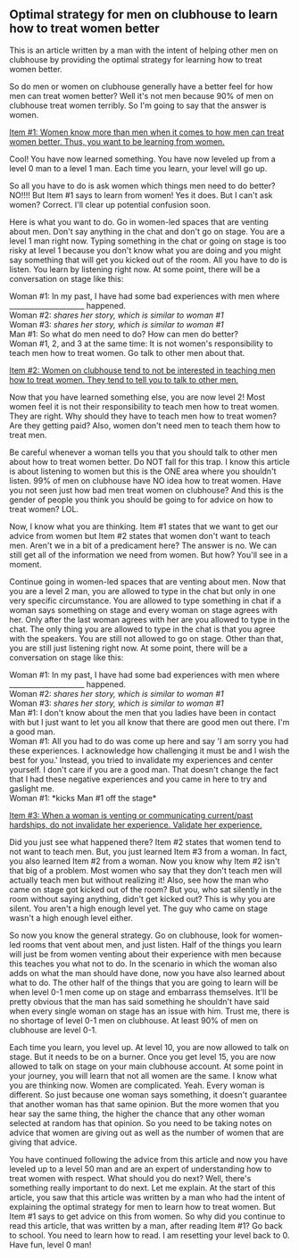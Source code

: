 ## Optimal strategy for men on clubhouse to learn how to treat women better

This is an article written by a man with the intent of helping other men on clubhouse by providing the optimal strategy for learning how to treat women better.  

So do men or women on clubhouse generally have a better feel for how men can treat women better? Well it's not men because 90% of men on clubhouse treat women terribly. So I'm going to say that the answer is women.

<ins>Item #1: Women know more than men when it comes to how men can treat women better. Thus, you want to be learning from women.</ins>  

Cool! You have now learned something. You have now leveled up from a level 0 man to a level 1 man. Each time you learn, your level will go up.

So all you have to do is ask women which things men need to do better? NO!!!! But Item #1 says to learn from women! Yes it does. But I can't ask women? Correct. I'll clear up potential confusion soon.

Here is what you want to do. Go in women-led spaces that are venting about men. Don't say anything in the chat and don't go on stage. You are a level 1 man right now. Typing something in the chat or going on stage is too risky at level 1 because you don't know what you are doing and you might say something that will get you kicked out of the room. All you have to do is listen. You learn by listening right now. At some point, there will be a conversation on stage like this:

Woman #1: In my past, I have had some bad experiences with men where _____________________ happened.  
Woman #2: *shares her story, which is similar to woman #1*  
Woman #3: *shares her story, which is similar to woman #1*  
Man #1: So what do men need to do? How can men do better?  
Woman #1, 2, and 3 at the same time: It is not women's responsibility to teach men how to treat women. Go talk to other men about that.  

<ins>Item #2: Women on clubhouse tend to not be interested in teaching men how to treat women. They tend to tell you to talk to other men.</ins>  

Now that you have learned something else, you are now level 2! Most women feel it is not their responsibility to teach men how to treat women. They are right. Why should they have to teach men how to treat women? Are they getting paid? Also, women don't need men to teach them how to treat men.  

Be careful whenever a woman tells you that you should talk to other men about how to treat women better. Do NOT fall for this trap. I know this article is about listening to women but this is the ONE area where you shouldn't listen. 99% of men on clubhouse have NO idea how to treat women. Have you not seen just how bad men treat women on clubhouse? And this is the gender of people you think you should be going to for advice on how to treat women? LOL.  

Now, I know what you are thinking. Item #1 states that we want to get our advice from women but Item #2 states that women don't want to teach men. Aren't we in a bit of a predicament here? The answer is no. We can still get all of the information we need from women. But how? You'll see in a moment.  

Continue going in women-led spaces that are venting about men. Now that you are a level 2 man, you are allowed to type in the chat but only in one very specific circumstance. You are allowed to type something in chat if a woman says something on stage and every woman on stage agrees with her. Only after the last woman agrees with her are you allowed to type in the chat. The only thing you are allowed to type in the chat is that you agree with the speakers. You are still not allowed to go on stage. Other than that, you are still just listening right now. At some point, there will be a conversation on stage like this:

Woman #1: In my past, I have had some bad experiences with men where _____________________ happened.  
Woman #2: *shares her story, which is similar to woman #1*  
Woman #3: *shares her story, which is similar to woman #1*  
Man #1: I don't know about the men that you ladies have been in contact with but I just want to let you all know that there are good men out there. I'm a good man.  
Woman #1: All you had to do was come up here and say 'I am sorry you had these experiences. I acknowledge how challenging it must be and I wish the best for you.' Instead, you tried to invalidate my experiences and center yourself. I don't care if you are a good man. That doesn't change the fact that I had these negative experiences and you came in here to try and gaslight me.  
Woman #1: \*kicks Man #1 off the stage\*  

<ins>Item #3: When a woman is venting or communicating current/past hardships, do not invalidate her experience. Validate her experience.</ins>  

Did you just see what happened there? Item #2 states that women tend to not want to teach men. But, you just learned Item #3 from a woman. In fact, you also learned Item #2 from a woman. Now you know why Item #2 isn't that big of a problem. Most women who say that they don't teach men will actually teach men but without realizing it! Also, see how the man who came on stage got kicked out of the room? But you, who sat silently in the room without saying anything, didn't get kicked out? This is why you are silent. You aren't a high enough level yet. The guy who came on stage wasn't a high enough level either.  

So now you know the general strategy. Go on clubhouse, look for women-led rooms that vent about men, and just listen. Half of the things you learn will just be from women venting about their experience with men because this teaches you what not to do. In the scenario in which the woman also adds on what the man should have done, now you have also learned about what to do. The other half of the things that you are going to learn will be when level 0-1 men come up on stage and embarrass themselves. It'll be pretty obvious that the man has said something he shouldn't have said when every single woman on stage has an issue with him. Trust me, there is no shortage of level 0-1 men on clubhouse. At least 90% of men on clubhouse are level 0-1.  

Each time you learn, you level up. At level 10, you are now allowed to talk on stage. But it needs to be on a burner. Once you get level 15, you are now allowed to talk on stage on your main clubhouse account. At some point in your journey, you will learn that not all women are the same. I know what you are thinking now. Women are complicated. Yeah. Every woman is different. So just because one woman says something, it doesn't guarantee that another woman has that same opinion. But the more women that you hear say the same thing, the higher the chance that any other woman selected at random has that opinion. So you need to be taking notes on advice that women are giving out as well as the number of women that are giving that advice.

You have continued following the advice from this article and now you have leveled up to a level 50 man and are an expert of understanding how to treat women with respect. What should you do next? Well, there's something really important to do next. Let me explain. At the start of this article, you saw that this article was written by a man who had the intent of explaining the optimal strategy for men to learn how to treat women. But Item #1 says to get advice on this from women. So why did you continue to read this article, that was written by a man, after reading Item #1? Go back to school. You need to learn how to read. I am resetting your level back to 0. Have fun, level 0 man!
